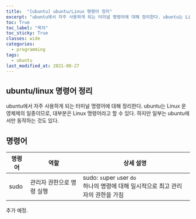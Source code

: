 ```yaml
---
title:  "[ubuntu] ubuntu/Linux 명령어 정리"
excerpt: "ubuntu에서 자주 사용하게 되는 터미널 명령어에 대해 정리한다. ubuntu는 Linux 운영체제의 일종이므로, 대부분은 Linux 명령어라고 할 수 있다."
toc: True
toc_label: "목차"
toc_sticky: True
classes: wide
categories:
  - programming
tags:
  - ubuntu
last_modified_at: 2021-08-27
---
```


## ubuntu/linux 명령어 정리
ubuntu에서 자주 사용하게 되는 터미널 명령어에 대해 정리한다. ubuntu는 Linux 운영체제의 일종이므로, 대부분은 Linux 명령어라고 할 수 있다. 하지만 일부는 ubuntu에서만 동작하는 것도 있다.

## 명령어

| 명령어 | 역할 | 상세 설명 |
| --- | --- | --- |
| sudo | 관리자 권한으로 명령 실행 | sudo: `s`uper `u`ser `do`<br>하나의 명령에 대해 일시적으로 최고 관리자의 권한을 가짐 |

추가 예정.
